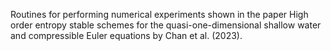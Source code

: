 Routines for performing numerical experiments shown in the paper 
High order entropy stable schemes for the quasi-one-dimensional shallow water and compressible Euler equations by Chan et al. (2023). 
